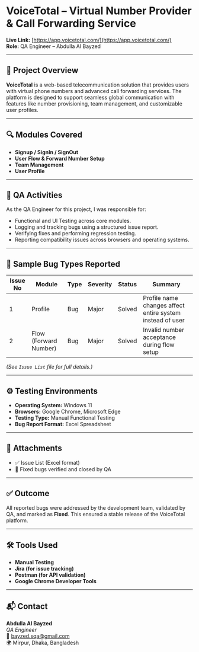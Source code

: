 # VoiceTotal – Virtual Number Provider & Call Forwarding Service

**Live Link:** [https://app.voicetotal.com/](https://app.voicetotal.com/)  
**Role:** QA Engineer – Abdulla Al Bayzed

---

## 📌 Project Overview

**VoiceTotal** is a web-based telecommunication solution that provides users with virtual phone numbers and advanced call forwarding services. The platform is designed to support seamless global communication with features like number provisioning, team management, and customizable user profiles.

---

## 🔍 Modules Covered

- **Signup / SignIn / SignOut**
- **User Flow & Forward Number Setup**
- **Team Management**
- **User Profile**

---

## 🧪 QA Activities

As the QA Engineer for this project, I was responsible for:

- Functional and UI Testing across core modules.
- Logging and tracking bugs using a structured issue report.
- Verifying fixes and performing regression testing.
- Reporting compatibility issues across browsers and operating systems.

---

## 🐞 Sample Bug Types Reported

| Issue No | Module               | Type   | Severity | Status  | Summary                                                   |
|----------|----------------------|--------|----------|---------|-----------------------------------------------------------|
| 1        | Profile              | Bug    | Major    | Solved  | Profile name changes affect entire system instead of user |
| 2        | Flow (Forward Number)| Bug    | Major    | Solved  | Invalid number acceptance during flow setup               |

*(See `Issue List` file for full details.)*

---

## ⚙️ Testing Environments

- **Operating System:** Windows 11  
- **Browsers:** Google Chrome, Microsoft Edge  
- **Testing Type:** Manual Functional Testing  
- **Bug Report Format:** Excel Spreadsheet

---

## 📎 Attachments

- ✅ Issue List (Excel format)
- 🔧 Fixed bugs verified and closed by QA

---

## ✅ Outcome

All reported bugs were addressed by the development team, validated by QA, and marked as **Fixed**. This ensured a stable release of the VoiceTotal platform.

---

## 🛠️ Tools Used

- **Manual Testing**
- **Jira (for issue tracking)**
- **Postman (for API validation)**
- **Google Chrome Developer Tools**

---

## 📬 Contact

**Abdulla Al Bayzed**  
*QA Engineer*  
📧 bayzed.sqa@gmail.com  
🌍 Mirpur, Dhaka, Bangladesh
